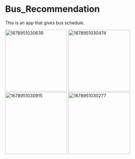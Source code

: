 # Bus_Recommendation

This is an app that gives bus schedule.

<img src="https://github.com/richab246/Bus_Recommendation/assets/79681567/592e31b0-e832-4864-b6b2-7b12b77f8ffc" alt="1678951030639" width="200"/>

<img src="https://github.com/richab246/Bus_Recommendation/assets/79681567/948a048d-2660-4749-8083-470dacb7a0c2" alt="1678951030474" width="200"/>

<img src="https://github.com/richab246/Bus_Recommendation/assets/79681567/f63e3671-d174-4d54-885e-500f9ab86c66" alt="1678951030915" width="200"/>

<img src="https://github.com/richab246/Bus_Recommendation/assets/79681567/12bd5258-0401-4eaf-91da-e3b3d51e1217" alt="1678951030277" width="200"/>

